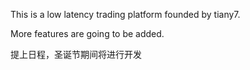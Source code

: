 This is a low latency trading platform founded by tiany7.

More features are going to be added.


提上日程，圣诞节期间将进行开发
